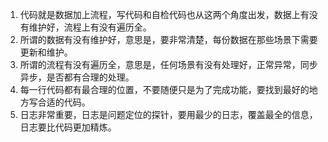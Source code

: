 1.  代码就是数据加上流程，写代码和自检代码也从这两个角度出发，数据上有没有维护好，流程上有没有遍历全。
2.  所谓的数据有没有维护好，意思是，要非常清楚，每份数据在那些场景下需要更新和维护。
3.  所谓的流程有没有遍历全，意思是，任何场景有没有处理好，正常异常，同步异步，是否都有合理的处理。
4.  每一行代码都有最合理的位置，不要随便只是为了完成功能，要找到最好的地方写合适的代码。
5.  日志非常重要，日志是问题定位的探针，要用最少的日志，覆盖最全的信息，日志要比代码更加精炼。
